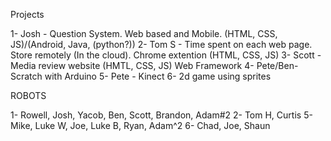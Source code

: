 Projects 

1- Josh - Question System. Web based and Mobile. (HTML, CSS, JS)/(Android, Java, (python?))
2- Tom S - Time spent on each web page. Store remotely (In the cloud). Chrome extention (HTML, CSS, JS)
3- Scott - Media review website (HMTL, CSS, JS) Web Framework
4- Pete/Ben- Scratch with Arduino
5- Pete - Kinect
6- 2d game using sprites


ROBOTS



1- Rowell, Josh, Yacob, Ben, Scott, Brandon, Adam#2
2- Tom H, Curtis
5- Mike, Luke W, Joe, Luke B, Ryan, Adam^2
6- Chad, Joe, Shaun
